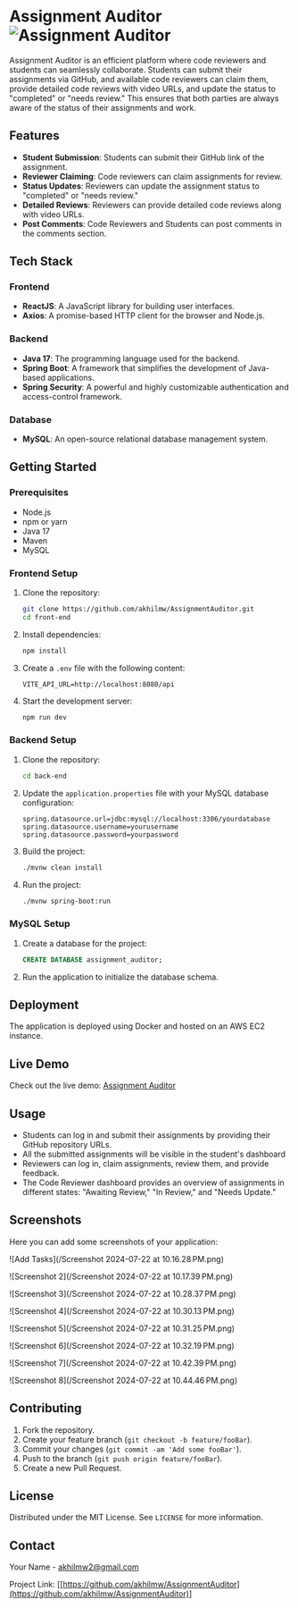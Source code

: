 # Assignment Auditor ![Assignment Auditor](/front-end/assignment_logo.png)

Assignment Auditor is an efficient platform where code reviewers and students can seamlessly collaborate. Students can submit their assignments via GitHub, and available code reviewers can claim them, provide detailed code reviews with video URLs, and update the status to "completed" or "needs review." This ensures that both parties are always aware of the status of their assignments and work.

## Features

- **Student Submission**: Students can submit their GitHub link of the assignment.
- **Reviewer Claiming**: Code reviewers can claim assignments for review.
- **Status Updates**: Reviewers can update the assignment status to "completed" or "needs review."
- **Detailed Reviews**: Reviewers can provide detailed code reviews along with video URLs.
- **Post Comments**: Code Reviewers and Students can post comments in the comments section.

## Tech Stack

### Frontend

- **ReactJS**: A JavaScript library for building user interfaces.
- **Axios**: A promise-based HTTP client for the browser and Node.js.

### Backend

- **Java 17**: The programming language used for the backend.
- **Spring Boot**: A framework that simplifies the development of Java-based applications.
- **Spring Security**: A powerful and highly customizable authentication and access-control framework.

### Database

- **MySQL**: An open-source relational database management system.

## Getting Started

### Prerequisites

- Node.js
- npm or yarn
- Java 17
- Maven
- MySQL

### Frontend Setup

1. Clone the repository:

    ```sh
    git clone https://github.com/akhilmw/AssignmentAuditor.git
    cd front-end
    ```

2. Install dependencies:

    ```sh
    npm install
    ```

3. Create a `.env` file with the following content:

    ```env
    VITE_API_URL=http://localhost:8080/api
    ```

4. Start the development server:

    ```sh
    npm run dev
    ```

### Backend Setup

1. Clone the repository:

    ```sh
    cd back-end
    ```

2. Update the `application.properties` file with your MySQL database configuration:

    ```properties
    spring.datasource.url=jdbc:mysql://localhost:3306/yourdatabase
    spring.datasource.username=yourusername
    spring.datasource.password=yourpassword
    ```

3. Build the project:

    ```sh
    ./mvnw clean install
    ```

4. Run the project:

    ```sh
    ./mvnw spring-boot:run
    ```

### MySQL Setup

1. Create a database for the project:

    ```sql
    CREATE DATABASE assignment_auditor;
    ```

2. Run the application to initialize the database schema.

## Deployment

The application is deployed using Docker and hosted on an AWS EC2 instance.

## Live Demo

Check out the live demo: [Assignment Auditor](http://51.20.78.25:5173)

## Usage

- Students can log in and submit their assignments by providing their GitHub repository URLs.
- All the submitted assignments will be visible in the student's dashboard
- Reviewers can log in, claim assignments, review them, and provide feedback.
- The Code Reviewer dashboard provides an overview of assignments in different states: "Awaiting Review," "In Review," and "Needs Update."

## Screenshots

Here you can add some screenshots of your application:

![Add Tasks](/Screenshot 2024-07-22 at 10.16.28 PM.png)

![Screenshot 2](/Screenshot 2024-07-22 at 10.17.39 PM.png)

![Screenshot 3](/Screenshot 2024-07-22 at 10.28.37 PM.png)

![Screenshot 4](/Screenshot 2024-07-22 at 10.30.13 PM.png)

![Screenshot 5](/Screenshot 2024-07-22 at 10.31.25 PM.png)

![Screenshot 6](/Screenshot 2024-07-22 at 10.32.19 PM.png)

![Screenshot 7](/Screenshot 2024-07-22 at 10.42.39 PM.png)

![Screenshot 8](/Screenshot 2024-07-22 at 10.44.46 PM.png)

## Contributing

1. Fork the repository.
2. Create your feature branch (`git checkout -b feature/fooBar`).
3. Commit your changes (`git commit -am 'Add some fooBar'`).
4. Push to the branch (`git push origin feature/fooBar`).
5. Create a new Pull Request.

## License

Distributed under the MIT License. See `LICENSE` for more information.

## Contact

Your Name - [akhilmw2@gmail.com](mailto:your-akhilmw2@gmail.com)

Project Link: [[https://github.com/akhilmw/AssignmentAuditor](https://github.com/akhilmw/AssignmentAuditor)]
